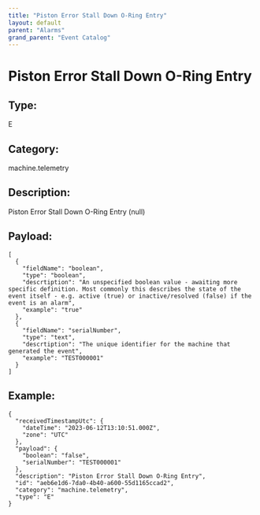 ```yaml
---
title: "Piston Error Stall Down O-Ring Entry"
layout: default
parent: "Alarms"
grand_parent: "Event Catalog"
---
```


# Piston Error Stall Down O-Ring Entry

## Type:

E

## Category:

machine.telemetry

## Description: 

Piston Error Stall Down O-Ring Entry (null)

## Payload:

```
[
  {
    "fieldName": "boolean",
    "type": "boolean",
    "descrtiption": "An unspecified boolean value - awaiting more specific definition. Most commonly this describes the state of the event itself - e.g. active (true) or inactive/resolved (false) if the event is an alarm",
    "example": "true"
  },
  {
    "fieldName": "serialNumber",
    "type": "text",
    "descrtiption": "The unique identifier for the machine that generated the event",
    "example": "TEST000001"
  }
]
```

## Example:

```
{
  "receivedTimestampUtc": {
    "dateTime": "2023-06-12T13:10:51.000Z",
    "zone": "UTC"
  },
  "payload": {
    "boolean": "false",
    "serialNumber": "TEST000001"
  },
  "description": "Piston Error Stall Down O-Ring Entry",
  "id": "aeb6e1d6-7da0-4b40-a600-55d1165ccad2",
  "category": "machine.telemetry",
  "type": "E"
}
```
